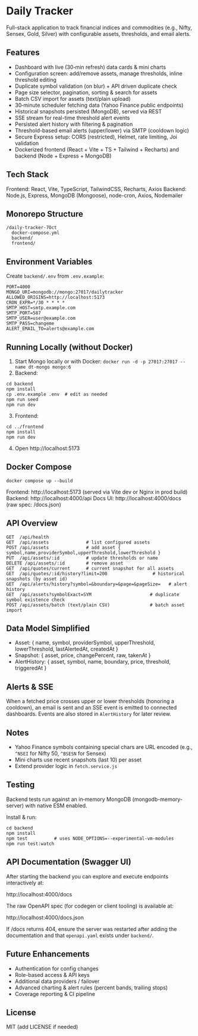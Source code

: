 # Daily Tracker

Full-stack application to track financial indices and commodities (e.g., Nifty, Sensex, Gold, Silver) with configurable assets, thresholds, and email alerts.

## Features
- Dashboard with live (30‑min refresh) data cards & mini charts
- Configuration screen: add/remove assets, manage thresholds, inline threshold editing
- Duplicate symbol validation (on blur) + API driven duplicate check
- Page size selector, pagination, sorting & search for assets
- Batch CSV import for assets (text/plain upload)
- 30‑minute scheduler fetching data (Yahoo Finance public endpoints)
- Historical snapshots persisted (MongoDB), served via REST
- SSE stream for real-time threshold alert events
- Persisted alert history with filtering & pagination
- Threshold-based email alerts (upper/lower) via SMTP (cooldown logic)
- Secure Express setup: CORS (restricted), Helmet, rate limiting, Joi validation
- Dockerized frontend (React + Vite + TS + Tailwind + Recharts) and backend (Node + Express + MongoDB)

## Tech Stack
Frontend: React, Vite, TypeScript, TailwindCSS, Recharts, Axios
Backend: Node.js, Express, MongoDB (Mongoose), node-cron, Axios, Nodemailer

## Monorepo Structure
```
/daily-tracker-7Oct
  docker-compose.yml
  backend/
  frontend/
```

## Environment Variables
Create `backend/.env` from `.env.example`:
```
PORT=4000
MONGO_URI=mongodb://mongo:27017/dailytracker
ALLOWED_ORIGINS=http://localhost:5173
CRON_EXPR=*/30 * * * *
SMTP_HOST=smtp.example.com
SMTP_PORT=587
SMTP_USER=user@example.com
SMTP_PASS=changeme
ALERT_EMAIL_TO=alerts@example.com
```

## Running Locally (without Docker)
1. Start Mongo locally or with Docker: `docker run -d -p 27017:27017 --name dt-mongo mongo:6`
2. Backend:
```
cd backend
npm install
cp .env.example .env  # edit as needed
npm run seed
npm run dev
```
3. Frontend:
```
cd ../frontend
npm install
npm run dev
```
4. Open http://localhost:5173

## Docker Compose
```
docker compose up --build
```
Frontend: http://localhost:5173 (served via Vite dev or Nginx in prod build)
Backend: http://localhost:4000/api
Docs UI: http://localhost:4000/docs  (raw spec: /docs.json)

## API Overview
```
GET  /api/health
GET  /api/assets              # list configured assets
POST /api/assets              # add asset { symbol,name,providerSymbol,upperThreshold,lowerThreshold }
PUT  /api/assets/:id          # update thresholds or name
DELETE /api/assets/:id        # remove asset
GET  /api/quotes/current      # current snapshot for all assets
GET  /api/quotes/:id/history?limit=200                 # historical snapshots (by asset id)
GET  /api/alerts/history?symbol=&boundary=&page=&pageSize=   # alert history
GET  /api/assets?symbolExact=SYM                      # duplicate symbol existence check
POST /api/assets/batch (text/plain CSV)               # batch asset import
```

## Data Model Simplified
- Asset: { name, symbol, providerSymbol, upperThreshold, lowerThreshold, lastAlertedAt, createdAt }
- Snapshot: { asset, price, changePercent, raw, takenAt }
- AlertHistory: { asset, symbol, name, boundary, price, threshold, triggeredAt }

## Alerts & SSE
When a fetched price crosses upper or lower thresholds (honoring a cooldown), an email is sent and an SSE event is emitted to connected dashboards. Events are also stored in `AlertHistory` for later review.

## Notes
- Yahoo Finance symbols containing special chars are URL encoded (e.g., `^NSEI` for Nifty 50, `^BSESN` for Sensex)
- Mini charts use recent snapshots (last 10) per asset
- Extend provider logic in `fetch.service.js`

## Testing
Backend tests run against an in‑memory MongoDB (mongodb-memory-server) with native ESM enabled.

Install & run:
```
cd backend
npm install
npm test          # uses NODE_OPTIONS=--experimental-vm-modules
npm run test:watch
```

## API Documentation (Swagger UI)
After starting the backend you can explore and execute endpoints interactively at:

http://localhost:4000/docs

The raw OpenAPI spec (for codegen or client tooling) is available at:

http://localhost:4000/docs.json

If /docs returns 404, ensure the server was restarted after adding the documentation and that `openapi.yaml` exists under `backend/`.

## Future Enhancements
- Authentication for config changes
- Role-based access & API keys
- Additional data providers / failover
- Advanced charting & alert rules (percent bands, trailing stops)
- Coverage reporting & CI pipeline

## License
MIT (add LICENSE if needed)
